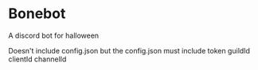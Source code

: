 # Bonebot
A discord bot for halloween

Doesn't include config.json but the config.json must include
token
guildId
clientId
channelId
